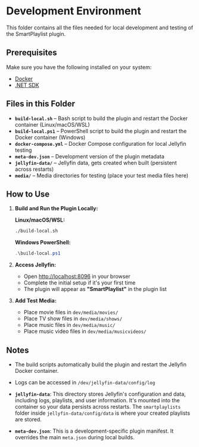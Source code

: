 # Development Environment

This folder contains all the files needed for local development and testing of the SmartPlaylist plugin.

## Prerequisites

Make sure you have the following installed on your system:

- [Docker](https://www.docker.com/)
- [.NET SDK](https://dotnet.microsoft.com/)

## Files in this Folder

- **`build-local.sh`** – Bash script to build the plugin and restart the Docker container (Linux/macOS/WSL)
- **`build-local.ps1`** – PowerShell script to build the plugin and restart the Docker container (Windows)
- **`docker-compose.yml`** – Docker Compose configuration for local Jellyfin testing  
- **`meta-dev.json`** – Development version of the plugin metadata  
- **`jellyfin-data/`** – Jellyfin data, gets created when built (persistent across restarts)  
- **`media/`** – Media directories for testing (place your test media files here)  

## How to Use

1. **Build and Run the Plugin Locally:**
   
   **Linux/macOS/WSL:**
   ```bash
   ./build-local.sh
   ```
   
   **Windows PowerShell:**
   ```powershell
   .\build-local.ps1
   ```

2. **Access Jellyfin:**
    - Open [http://localhost:8096](http://localhost:8096) in your browser  
    - Complete the initial setup if it's your first time  
    - The plugin will appear as **"SmartPlaylist"** in the plugin list  

3. **Add Test Media:**
    - Place movie files in `dev/media/movies/`  
    - Place TV show files in `dev/media/shows/`
    - Place music files in `dev/media/music/`  
    - Place music video files in `dev/media/musicvideos/`  

## Notes

- The build scripts automatically build the plugin and restart the Jellyfin Docker container.  
- Logs can be accessed in `/dev/jellyfin-data/config/log`  

- **`jellyfin-data`**: This directory stores Jellyfin's configuration and data, including logs, playlists, and user information. It's mounted into the container so your data persists across restarts. The `smartplaylists` folder inside `jellyfin-data/config/data` is where your created playlists are stored.
- **`meta-dev.json`**: This is a development-specific plugin manifest. It overrides the main `meta.json` during local builds.